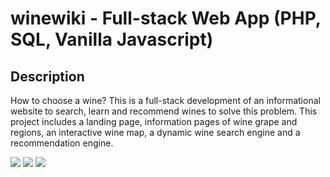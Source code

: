 # winewiki - Full-stack Web App (PHP, SQL, Vanilla Javascript)
## Description
How to choose a wine? This is a full-stack development of an informational website to search, learn and recommend wines to solve this problem. This project includes a landing page, information pages of wine grape and regions, an interactive wine map, a dynamic wine search engine and a recommendation engine.

![](image/homeBig.gif)
![](image/searchBig.gif)
![](image/mapBig.gif)